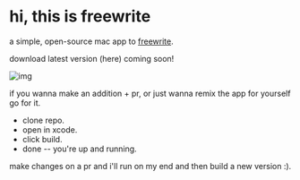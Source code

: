 # hi, this is freewrite

a simple, open-source mac app to [freewrite](https://writingprocess.mit.edu/process/step-1-generate-ideas/instructions/freewriting/).

download latest version (here) coming soon!

![img](https://i.imgurb.com/2ucbtff.gif)

if you wanna make an addition + pr,
or just wanna remix the app for yourself go for it.

- clone repo.
- open in xcode.
- click build.
- done -- you're up and running.

make changes on a pr and i'll run on my end and then build a new version :).
